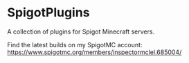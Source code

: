 # SpigotPlugins
A collection of plugins for Spigot Minecraft servers.

Find the latest builds on my SpigotMC account: https://www.spigotmc.org/members/inspectormclel.685004/
